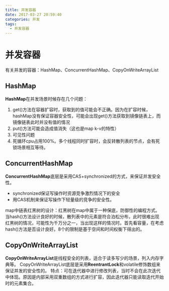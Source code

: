 ```yaml
---
title: 并发容器
date: 2017-03-27 20:59:40
categories: 并发
tags:
  - 并发容器
---
```


# 并发容器
有关并发的容器：HashMap、ConcurrentHashMap、CopyOnWriteArrayList

## HashMap

**HashMap**在并发场景时候存在几个问题：
1. get()方法在容器扩容时，获取到的值可能会不正确。因为在扩容时候，hashMap没有保证容器安全性，可能会出现get()方法获取到镜像链表上，而镜像链表此时并没有值的情况
2. put()方法可能会造成值消失（这也是map k-v的特性）
3. 可见性问题
4. 死循环cpu占用100%。多个线程同时扩容时，会反转散列表的节点，会有死锁场景相互等待。


## ConcurrentHashMap
**ConcurrentHashMap**底层是采用CAS+synchronized的方式，来保证并发安全性。
- synchronized保证写操作时资源竞争激烈情况下的安全
- 用CAS机制来保证写操作下轻量级的竞争的安全性。

map中链表红黑树的设计：红黑树在map中属于一种保底，防御性的编程方式。当hash()方法设计良好的时候，散列表中的元素是符合泊松分布，此时很难出现红黑树的情况，可能性为千万分之一，当出现这样的情况时。首先看容量，在考虑hash()方法是否设计良好。8个的限制是基于空间和时间权衡下得出的。

## CopyOnWriteArrayList
**CopyOnWriteArrayList**是线程安全的列表，适合于读多写少的场景，列入内存字典等。
CopyOnWriteArrayList底层是采用<B>ReentrantLock</B>和volatile修饰数组来保证并发的安全性的。
特点：可在迭代器中进行修改列表，当时不会在此次迭代中体现。原因是内部采用双重数组的方式进行扩容，因此迭代器只能读取迭代开始时的元素集合。



